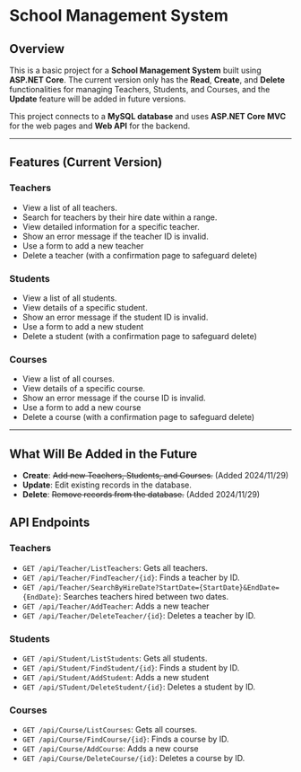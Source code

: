 # **School Management System**

## **Overview**

This is a basic project for a **School Management System** built using **ASP.NET Core**. 
The current version only has the **Read**,  **Create**,  and **Delete** functionalities for managing Teachers, Students, and Courses, and the **Update** feature will be added in future versions.

This project connects to a **MySQL database** and uses **ASP.NET Core MVC** for the web pages and **Web API** for the backend.

---

## **Features (Current Version)**

### **Teachers**
- View a list of all teachers.
- Search for teachers by their hire date within a range.
- View detailed information for a specific teacher.
- Show an error message if the teacher ID is invalid.
- Use a form to add a new teacher
- Delete a teacher (with a confirmation page to safeguard delete)

### **Students**
- View a list of all students.
- View details of a specific student.
- Show an error message if the student ID is invalid.
- Use a form to add a new student
- Delete a student (with a confirmation page to safeguard delete)

### **Courses**
- View a list of all courses.
- View details of a specific course.
- Show an error message if the course ID is invalid.
- Use a form to add a new course
- Delete a course (with a confirmation page to safeguard delete)

---

## **What Will Be Added in the Future**
- **Create**: ~~Add new Teachers, Students, and Courses.~~ (Added 2024/11/29)
- **Update**: Edit existing records in the database.
- **Delete**: ~~Remove records from the database.~~ (Added 2024/11/29)


## **API Endpoints**

### **Teachers**
- `GET /api/Teacher/ListTeachers`: Gets all teachers.
- `GET /api/Teacher/FindTeacher/{id}`: Finds a teacher by ID.
- `GET /api/Teacher/SearchByHireDate?StartDate={StartDate}&EndDate={EndDate}`: Searches teachers hired between two dates.
- `GET /api/Teacher/AddTeacher`: Adds a new teacher
- `GET /api/Teacher/DeleteTeacher/{id}`: Deletes a teacher by ID.

### **Students**
- `GET /api/Student/ListStudents`: Gets all students.
- `GET /api/Student/FindStudent/{id}`: Finds a student by ID.
- `GET /api/Student/AddStudent`: Adds a new student
- `GET /api/STudent/DeleteStudent/{id}`: Deletes a student by ID.

### **Courses**
- `GET /api/Course/ListCourses`: Gets all courses.
- `GET /api/Course/FindCourse/{id}`: Finds a course by ID.
- `GET /api/Course/AddCourse`: Adds a new course
- `GET /api/Course/DeleteCourse/{id}`: Deletes a course by ID.
